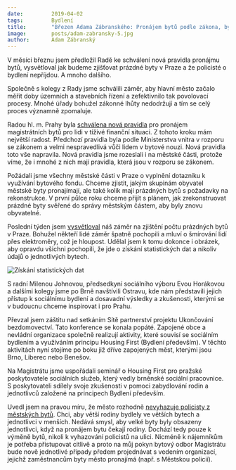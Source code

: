 ```yaml
---
date:         2019-04-02
tags:         Bydlení
title:        "Březen Adama Zábranského: Pronájem bytů podle zákona, byty policistům a vysvětlování ohledně elektroměrů"
image: 	      posts/adam-zabransky-5.jpg
author:       Adam Zábranský
---
```


V měsíci březnu jsem předložil Radě ke schválení nová pravidla pronájmu bytů, vysvětloval jak budeme zjišťovat prázdné byty v Praze a že policisté o bydlení nepříjdou. A mnoho dalšího. 

Společně s kolegy z Rady jsme schválili záměr, aby hlavní město začalo měřit doby územních a stavebních řízení a zefektivnilo tak povolovací procesy. Mnohé úřady bohužel zákonné lhůty nedodržují a tím se celý proces významně zpomaluje.

Radou hl. m. Prahy byla [schválena nová pravidla](https://praha.pirati.cz/praha-porusovala-zakon-a-nyni-to-napravila.html) pro pronájem magistrátních bytů pro lidi v tíživé finanční situaci. Z tohoto kroku mám největší radost. Předchozí pravidla byla podle Ministerstva vnitra v rozporu se zákonem a velmi nespravedlivá vůči lidem v bytové nouzi. Nová pravidla toto vše napravila. Nová pravidla jsme rozeslali i na městské části, protože víme, že i mnohé z nich mají pravidla, která jsou v rozporu se zákonem.

Požádali jsme všechny městské části v Praze o vyplnění dotazníku k využívání bytového fondu. Chceme zjistit, jakým skupinám obyvatel městské byty pronajímají, ale také kolik mají prázdných bytů s požadavky na rekonstrukce. V první půlce roku chceme přijít s plánem, jak zrekonstruovat prázdné byty svěřené do správy městským částem, aby byly znovu obyvatelné.

Poslední týden jsem [vysvětloval](https://praha.pirati.cz/zadne-smirovani-nechystame.html) náš záměr na zjištění počtu prázdných bytů v Praze. Bohužel někteří lidé záměr špatně pochopili a mluví o šmírování lidí přes elektroměry, což je hloupost. Udělal jsem k tomu dokonce i obrázek, aby opravdu všichni pochopili, že jde o získání statistických dat a nikoliv údajů o jednotlivých bytech. 

![Získání statistických dat](https://a.pirati.cz/praha/img/posts/elektromery.png "Získání statistických dat")

S radní Milenou Johnovou, předsedkyní sociálního výboru Evou Horákovou a dalšími kolegy jsme po Brně navštívili Ostravu, kde nám představili jejich přístup k sociálnímu bydlení a dosavadní výsledky a zkušenosti, kterými se v budoucnu chceme inspirovat i pro Prahu.

Převzal jsem záštitu nad setkáním Sítě partnerství projektu Ukončování bezdomovectví. Tato konference se konala popáté. Zapojené obce a nevládní organizace společně realizují aktivity, které souvisí se sociálním bydlením a využíváním principu Housing First (Bydlení především). V těchto aktivitách nyní stojíme po boku již dříve zapojených měst, kterými jsou Brno, Liberec nebo Benešov.

Na Magistrátu jsme uspořádali seminář o Housing First pro pražské poskytovatele sociálních služeb, který vedly brněnské sociální pracovnice. S poskytovateli sdílely svoje zkušenosti v pomoci zabydlování rodin a jednotlivců založené na principech Bydlení především.

Uvedl jsem na pravou míru, že město rozhodně [nevyhazuje policisty z městských bytů](https://praha.pirati.cz/zadne-byty-policiste-neztrati.html). Chci, aby větší rodiny bydlely ve větších bytech a jednotlivci v menších. Nedává smysl, aby velké byty byly obsazeny jednotlivci, když na pronájem bytu čekají rodiny. Dochází tedy pouze k výměně bytů, nikoli k vyhazování policistů na ulici. Nicméně k nájemníkům je potřeba přistupovat citlivě a proto na můj pokyn bytový odbor Magistrátu bude nově jednotlivé případy předem projednávat s vedením organizací, jejichž zaměstnancům byty město pronajímá (např. s Městskou policií).


